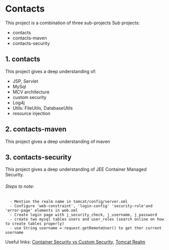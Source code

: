 # Contacts
This project is a combination of three sub-projects
Sub projects: 
  - contacts 
  - contacts-maven
  - contacts-security
  
## 1. contacts
This project gives a deep understanding of:
  - JSP, Servlet
  - MySql
  - MCV architecture
  - custom security
  - Log4j
  - Utils: FileUtils, DatabaseUtils
  - resource injection

## 2. contacts-maven
This project gives a deep understanding of maven

## 3. contacts-security
This project gives a deep understanding of JEE Container Managed Security.

###### Steps to note:
```
  - Mention the realm name in tomcat/config/server.xml
  - Configure 'web-constraint', 'login-config' 'security-role'and 'error-page' elements in web.xml
  - Create login page with j_security_check, j_username, j_password
  - create two mysql tables users and user_roles (search online on how to create tables properly)
  - use String username = request.getRemoteUser() to get ther current username 
```
Useful links: [Container Security vs Custom Security](https://www.javaworld.com/article/2072850/java-security/j2ee-security--container-versus-custom.html), [Tomcat Realm](https://javapipe.com/hosting/blog/tomcat-realm/)   

